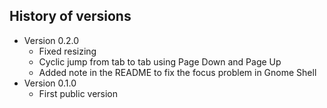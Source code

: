 ## History of versions ##
* Version 0.2.0
   * Fixed resizing
   * Cyclic jump from tab to tab using Page Down and Page Up
   * Added note in the README to fix the focus problem in Gnome Shell
* Version 0.1.0
   * First public version
